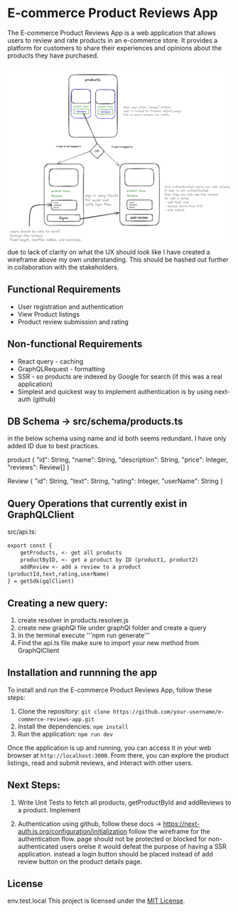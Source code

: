 # E-commerce Product Reviews App

The E-commerce Product Reviews App is a web application that allows users to review and rate products in an e-commerce store. It provides a platform for customers to share their experiences and opinions about the products they have purchased.

![wireframe](./assets/wireframe.png)
due to lack of clarity on what the UX should look like I have created a wireframe above my own understanding. This should be hashed out further in collaboration with the stakeholders.

## Functional Requirements

- User registration and authentication
- View Product listings
- Product review submission and rating

## Non-functional Requirements
- React query - caching
- GraphQLRequest - formatting
- SSR - so products are indexed by Google for search (if this was a real application)
- Simplest and quickest way to implement authentication is by using next-auth (github)

## DB Schema -> src/schema/products.ts
in the below schema using name and id both seems redundant. I have only added ID due to best practices.

product {
    "id": String, 
    "name": String,
    "description": String,
    "price": Integer,
    "reviews": Review[]
}

Review {
    "id": String,
    "text": String,
    "rating": Integer,
    "userName": String
}

## Query Operations that currently exist in GraphQLClient

src/api.ts:

```
export const {
    getProducts, <- get all products
    productByID, <- get a product by ID (product1, product2)
    addReview <- add a review to a product (productId,text,rating,userName)
} = getSdk(gqlClient)

```

## Creating a new query:
1. create resolver in products.resolver.js
2. create new graphQl file under graphQl folder and create a query
3. In the terminal execute '''npm run generate'''
4. Find the api.ts file make sure to import your new method from GraphQlClient

## Installation and runnning the app

To install and run the E-commerce Product Reviews App, follow these steps:

1. Clone the repository: `git clone https://github.com/your-username/e-commerce-reviews-app.git`
2. Install the dependencies: `npm install`
3. Run the application: `npm run dev`

Once the application is up and running, you can access it in your web browser at `http://localhost:3000`. From there, you can explore the product listings, read and submit reviews, and interact with other users.

## Next Steps:
1. Write Unit Tests to fetch all products, getProductById and addReviews to a product.
Implement 

2. Authentication using github, follow these docs -> https://next-auth.js.org/configuration/initialization follow the wireframe for the authentication flow. page should not be protected or blocked for non- authenticated users orelse it would defeat the purpose of having a SSR application. instead a login button should be placed instead of add review button on the product details page. 

## License
env.test.local
This project is licensed under the [MIT License](./LICENSE).